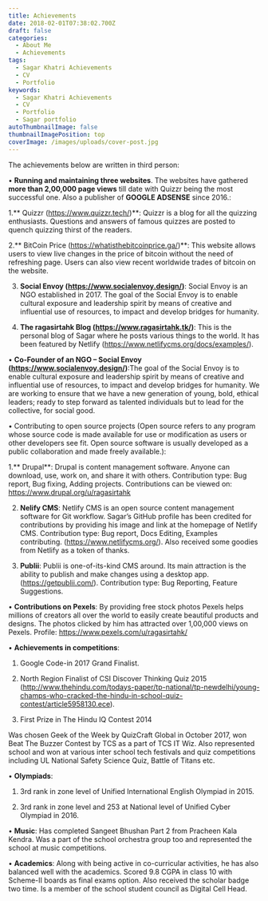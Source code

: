 ```yaml
---
title: Achievements
date: 2018-02-01T07:38:02.700Z
draft: false
categories:
  - About Me
  - Achievements
tags:
  - Sagar Khatri Achievements
  - CV
  - Portfolio
keywords:
  - Sagar Khatri Achievements
  - CV
  - Portfolio
  - Sagar portfolio
autoThumbnailImage: false
thumbnailImagePosition: top
coverImage: /images/uploads/cover-post.jpg
---
```

The achievements below are written in third person:

• **Running and maintaining three websites**. The websites have gathered **more than 2,00,000 page views** till date with Quizzr being the most successful one. Also a publisher of **GOOGLE ADSENSE** since 2016.:



1.** Quizzr (https://www.quizzr.tech/)**: Quizzr is a blog for all the quizzing enthusiasts. Questions and answers of famous quizzes are posted to quench quizzing thirst of the readers.



2.** BitCoin Price (https://whatisthebitcoinprice.ga/)**: This website allows users to view live changes in the price of bitcoin without the need of refreshing page. Users can also view recent worldwide trades of bitcoin on the website.



3. **Social Envoy (https://www.socialenvoy.design/)**: Social Envoy is an NGO established in 2017. The goal of the Social Envoy is to enable cultural exposure and leadership spirit by means of creative and influential use of resources, to impact and develop bridges for humanity.



4. **The ragasirtahk Blog (https://www.ragasirtahk.tk/)**: This is the personal blog of Sagar where he posts various things to the world. It has been featured by Netlify (https://www.netlifycms.org/docs/examples/).



• **Co-Founder of an NGO – Social Envoy (https://www.socialenvoy.design/)**:The goal of the Social Envoy is to enable cultural exposure and leadership spirit by means of creative and influential use of resources, to impact and develop bridges for humanity. We are working to ensure that we have a new generation of young, bold, ethical leaders; ready to step forward as talented individuals but to lead for the collective, for social good.



• Contributing to open source projects (Open source refers to any program whose source code is made available for use or modification as users or other developers see fit. Open source software is usually developed as a public collaboration and made freely available.):

1.** Drupal**:  Drupal is content management software. Anyone can download, use, work on, and share it with others. Contribution type: Bug report, Bug fixing, Adding projects. Contributions can be viewed on: https://www.drupal.org/u/ragasirtahk



2. **Nelify CMS**: Netlify CMS is an open source content management software for Git workflow. Sagar’s GitHub profile has been credited for contributions by providing his image and  link at the homepage of Netlify CMS. Contribution type: Bug report, Docs Editing, Examples contributing. (https://www.netlifycms.org/). Also received some goodies from Netlify as a token of thanks.



3. **Publii**: Publii is one-of-its-kind CMS around. Its main attraction is the ability to publish and make changes using a desktop app. (https://getpublii.com/). Contribution type: Bug Reporting, Feature Suggestions.



• **Contributions on Pexels**: By providing free stock photos Pexels helps millions of creators all over the world to easily create beautiful products and designs. The photos clicked by him has attracted over 1,00,000 views on Pexels. Profile: https://www.pexels.com/u/ragasirtahk/



• **Achievements in competitions**:

1. Google Code-in 2017 Grand Finalist.

2. North Region Finalist of CSI Discover Thinking Quiz 2015 (http://www.thehindu.com/todays-paper/tp-national/tp-newdelhi/young-champs-who-cracked-the-hindu-in-school-quiz-contest/article5958130.ece).

3. First Prize in The Hindu IQ Contest 2014 

Was chosen Geek of the Week by QuizCraft Global in October 2017, won Beat The Buzzer Contest by TCS as a part of TCS IT Wiz. Also represented school and won at various inter school tech festivals and quiz competitions including UL National Safety Science Quiz, Battle of Titans etc. 

• **Olympiads**: 

1. 3rd rank in zone level of Unified International English Olympiad in 2015.

2. 3rd rank in zone level and 253 at National level of Unified Cyber Olympiad in 2016.



• **Music**: Has completed Sangeet Bhushan Part 2 from Pracheen Kala Kendra. Was a part of the school orchestra group too and represented the school at music competitions.



• **Academics**: Along with being active in co-curricular activities, he has also balanced well with the academics. Scored 9.8 CGPA in class 10 with Scheme-II boards as final exams option. Also received the scholar badge two time. Is a member of the school student council as Digital Cell Head.
